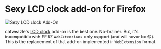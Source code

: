 # Sexy LCD clock add-on for Firefox

![Sexy LCD clock Add-On](https://github.com/asiniy/sexy_lcd_clock/blob/master/screenshot.png)

catweazle's [LCD clock](https://addons.mozilla.org/en-US/firefox/addon/lcd-clock/) add-on is the best one. No-brainer. But, it's incompatible with FF 57 `WebExtensions`-only support (and will never be :rage:). This is the replacement of that add-on implemented in `WebExtension` format.
